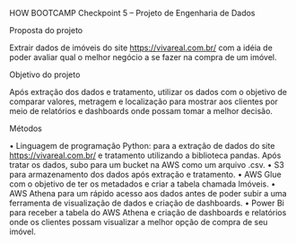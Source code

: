 HOW BOOTCAMP
Checkpoint 5 – Projeto de Engenharia de Dados

Proposta do projeto

Extrair dados de imóveis do site https://vivareal.com.br/ com a idéia de poder avaliar qual o melhor negócio a se fazer na compra de um imóvel.

Objetivo do projeto

Após extração dos dados e tratamento, utilizar os dados com o objetivo de comparar valores, metragem e localização para mostrar aos clientes por meio de relatórios e dashboards onde possam tomar a melhor decisão.

Métodos

• Linguagem de programação Python: para a extração de dados do site https://vivareal.com.br/ e tratamento utilizando a biblioteca pandas. Após tratar os dados, subo para um bucket na AWS como um arquivo .csv.
• S3 para armazenamento dos dados após extração e tratamento.
• AWS Glue com o objetivo de ter os metadados e criar a tabela chamada Imóveis.
• AWS Athena para um rápido acesso aos dados antes de poder subir a uma ferramenta de visualização de dados e criação de dashboards.
• Power Bi para receber a tabela do AWS Athena e criação de dashboards e relatórios onde os clientes possam visualizar a melhor opção de compra de seu imóvel.


